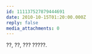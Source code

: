 ```yaml
---
id: 111137527879444691
date: 2010-10-15T01:20:00.000Z
reply: false
media_attachments: 0
---
```


??, ??, ??? ?????. ​​​​

